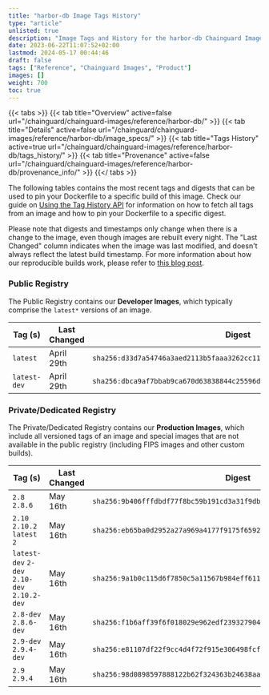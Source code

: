 ```yaml
---
title: "harbor-db Image Tags History"
type: "article"
unlisted: true
description: "Image Tags and History for the harbor-db Chainguard Image"
date: 2023-06-22T11:07:52+02:00
lastmod: 2024-05-17 00:44:46
draft: false
tags: ["Reference", "Chainguard Images", "Product"]
images: []
weight: 700
toc: true
---
```


{{< tabs >}}
{{< tab title="Overview" active=false url="/chainguard/chainguard-images/reference/harbor-db/" >}}
{{< tab title="Details" active=false url="/chainguard/chainguard-images/reference/harbor-db/image_specs/" >}}
{{< tab title="Tags History" active=true url="/chainguard/chainguard-images/reference/harbor-db/tags_history/" >}}
{{< tab title="Provenance" active=false url="/chainguard/chainguard-images/reference/harbor-db/provenance_info/" >}}
{{</ tabs >}}

The following tables contains the most recent tags and digests that can be used to pin your Dockerfile to a specific build of this image. Check our guide on [Using the Tag History API](/chainguard/chainguard-images/using-the-tag-history-api/) for information on how to fetch all tags from an image and how to pin your Dockerfile to a specific digest.

Please note that digests and timestamps only change when there is a change to the image, even though images are rebuilt every night. The "Last Changed" column indicates when the image was last modified, and doesn't always reflect the latest build timestamp. For more information about how our reproducible builds work, please refer to [this blog post](https://www.chainguard.dev/unchained/reproducing-chainguards-reproducible-image-builds).

### Public Registry
The Public Registry contains our **Developer Images**, which typically comprise the `latest*` versions of an image.

| Tag (s)       | Last Changed | Digest                                                                    |
|---------------|--------------|---------------------------------------------------------------------------|
|  `latest`     | April 29th   | `sha256:d33d7a54746a3aed2113b5faaa3262cc1115b64b8cfa8fbcb7fc0266572d80f4` |
|  `latest-dev` | April 29th   | `sha256:dbca9af7bbab9ca670d63838844c25596d959ea395377b23b66dc0816c0f5d09` |


### Private/Dedicated Registry
The Private/Dedicated Registry contains our **Production Images**, which include all versioned tags of an image and special images that are not available in the public registry (including FIPS images and other custom builds).

| Tag (s)                                       | Last Changed | Digest                                                                    |
|-----------------------------------------------|--------------|---------------------------------------------------------------------------|
|  `2.8` `2.8.6`                                | May 16th     | `sha256:9b406fffdbdf77f8bc59b191cd3a31f9db1695c1d00729ce1921032b998cffe5` |
|  `2.10` `2.10.2` `latest` `2`                 | May 16th     | `sha256:eb65ba0d2952a27a969a4177f9175f65927a762541a23644e69397963c86357a` |
|  `latest-dev` `2-dev` `2.10-dev` `2.10.2-dev` | May 16th     | `sha256:9a1b0c115d6f7850c5a11567b984eff6118e7790fd3a67ae03fc8238da27e47f` |
|  `2.8-dev` `2.8.6-dev`                        | May 16th     | `sha256:f1b6aff39f6f018029e962edf23932790493e1edc136f2f43c0654489e239407` |
|  `2.9-dev` `2.9.4-dev`                        | May 16th     | `sha256:e81107df22f9cc4d4f72f915e306498fcf78346f7125d8781592793051f27f7f` |
|  `2.9` `2.9.4`                                | May 16th     | `sha256:98d0898597888122b62f324363b24638aa5bb1bf713f556694dff55a6e7518c4` |

